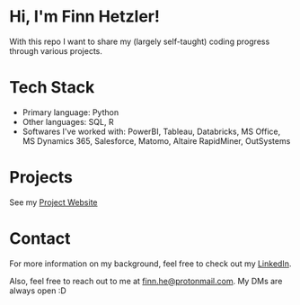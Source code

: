 # Hi, I'm Finn Hetzler!
With this repo I want to share my (largely self-taught) coding progress through various projects.

# Tech Stack
- Primary language: Python
- Other languages: SQL, R
- Softwares I've worked with: PowerBI, Tableau, Databricks, MS Office, MS Dynamics 365, Salesforce, Matomo, Altaire RapidMiner, OutSystems

# Projects
See my [Project Website](finnhetzler.vercel.app/)

# Contact
For more information on my background, feel free to check out my [LinkedIn](https://www.linkedin.com/in/finn-hetzler/).

Also, feel free to reach out to me at [finn.he@protonmail.com](mailto:finn.he@protonmail.com). My DMs are always open :D
